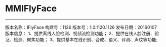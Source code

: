 # MMIFlyFace
------------------------------------
版本名称：IFlyFace
构建号：1126
版本号：1.0.1120.1126
发布日期：20160107
版本信息：
1、提供离线人脸检测、视频流检测功能；
2、提供在线人脸注册、验证、检测、聚焦功能；
3、提供基本在线识别、合成、语义、评测、声纹等功能;

